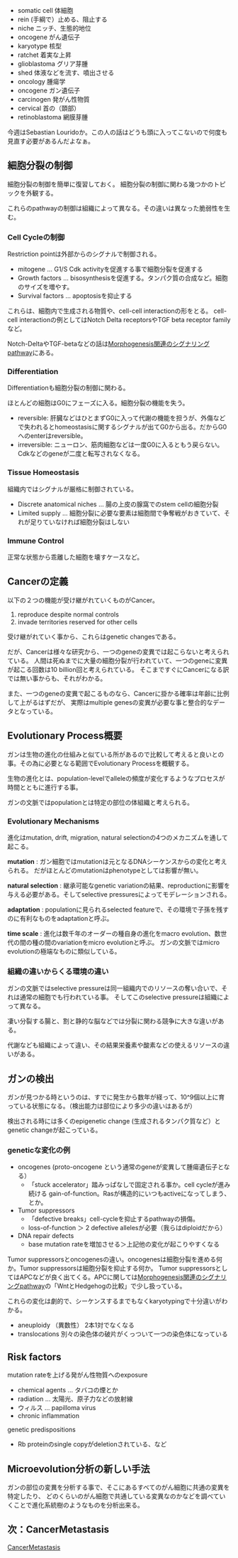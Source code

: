 - somatic cell 体細胞
- rein (手綱で）止める、阻止する
- niche ニッチ、生態的地位
- oncogene がん遺伝子
- karyotype 核型
- ratchet 着実な上昇
- glioblastoma グリア芽腫
- shed 体液などを流す、噴出させる
- oncology 腫瘍学
- oncogene ガン遺伝子
- carcinogen 発がん性物質
- cervical 首の（頚部）
- retinoblastoma 網膜芽腫

今週はSebastian Louridoか。この人の話はどうも頭に入ってこないので何度も見直す必要があるんだよなぁ。

## 細胞分裂の制御

細胞分裂の制御を簡単に復習しておく。
細胞分裂の制御に関わる幾つかのトピックを外観する。

これらのpathwayの制御は組織によって異なる。その違いは異なった脆弱性を生む。

### Cell Cycleの制御

Restriction pointは外部からのシグナルで制御される。

- mitogene ... G1/S Cdk activityを促進する事で細胞分裂を促進する
- Growth factors ... bisosynthesisを促進する。タンパク質の合成など。細胞のサイズを増やす。
- Survival factors ... apoptosisを抑止する

これらは、細胞内で生成される物質や、cell-cell interactionの形をとる。
cell-cell interactionの例としてはNotch Delta receptorsやTGF beta receptor familyなど。

Notch-DeltaやTGF-betaなどの話は[Morphogenesis関連のシグナリングpathway](Morphogenesis関連のシグナリングpathway.md)にある。

### Differentiation

Differentiationも細胞分裂の制御に関わる。

ほとんどの細胞はG0にフェーズに入る。細胞分裂の機能を失う。

- reversible: 肝臓などはひとまずG0に入って代謝の機能を担うが、外傷などで失われるとhomeostasisに関するシグナルが出てG0から出る。だからG0へのenterはreversible。
- irreversible: ニューロン、筋肉細胞などは一度G0に入るともう戻らない。Cdkなどのgeneが二度と転写されなくなる。

### Tissue Homeostasis

組織内ではシグナルが厳格に制御されている。

- Discrete anatomical niches ... 腸の上皮の腺窩でのstem cellの細胞分裂
- Limited supply ... 細胞分裂に必要な要素は細胞間で争奪戦がおきていて、それが足りていなければ細胞分裂はしない

### Immune Control

正常な状態から乖離した細胞を壊すケースなど。

## Cancerの定義

以下の２つの機能が受け継がれていくものがCancer。

1. reproduce despite normal controls
2. invade territories reserved for other cells

受け継がれていく事から、これらはgenetic changesである。

だが、Cancerは様々な研究から、一つのgeneの変異では起こらないと考えられている。
人間は死ぬまでに大量の細胞分裂が行われていて、一つのgeneに変異が起こる回数は10 billion回と考えられている。
そこまですぐにCancerになる訳では無い事からも、それがわかる。

また、一つのgeneの変異で起こるものなら、Cancerに掛かる確率は年齢に比例して上がるはずだが、
実際はmultiple genesの変異が必要な事と整合的なデータとなっている。

## Evolutionary Process概要

ガンは生物の進化の仕組みと似ている所があるので比較して考えると良いとの事。その為に必要となる範囲でEvolutionary Processを概観する。

生物の進化とは、population-levelでalleleの頻度が変化するようなプロセスが時間とともに進行する事。

ガンの文脈ではpopulationとは特定の部位の体組織と考えられる。

### Evolutionary Mechanisms

進化はmutation, drift, migration, natural selectionの4つのメカニズムを通して起こる。

**mutation** : ガン細胞ではmutationは元となるDNAシーケンスからの変化と考えられる。
だがほとんどのmutationはphenotypeとしては影響が無い。

**natural selection** : 継承可能なgenetic variationの結果、reproductionに影響を与える必要がある。そしてselective pressuresによってモデレーションされる。

**adaptation** : populationに見られるselected featureで、その環境で子孫を残すのに有利なものをadaptationと呼ぶ。

**time scale** : 進化は数千年のオーダーの種自身の進化をmacro evolution、数世代の間の種の間のvariationをmicro evolutionと呼ぶ。
ガンの文脈ではmicro evolutionの極端なものに類似している。

### 組織の違いからくる環境の違い

ガンの文脈ではselective pressureは同一組織内でのリソースの奪い合いで、それは通常の細胞でも行われている事。
そしてこのselective pressureは組織によって異なる。

凄い分裂する腸と、割と静的な脳などでは分裂に関わる競争に大きな違いがある。

代謝なども組織によって違い、その結果栄養素や酸素などの使えるリソースの違いがある。

## ガンの検出

ガンが見つかる時というのは、すでに発生から数年が経って、10^9個以上に育っている状態になる。（検出能力は部位により多少の違いはあるが）

検出される時には多くのepigenetic change (生成されるタンパク質など）とgenetic changeが起こっている。

### geneticな変化の例

- oncogenes (proto-oncogene という通常のgeneが変異して腫瘍遺伝子となる）
   - 「stuck accelerator」踏みっぱなしで固定される事か。cell cycleが進み続ける gain-of-function。Rasが構造的にいつもactiveになってしまう、とか。
- Tumor suppressors
   - 「defective breaks」cell-cycleを抑止するpathwayの損傷。
   - loss-of-function ＞ 2 defective allelesが必要（我らはdiploidだから）
- DNA repair defects
   - base mutation rateを増加させる＞上記他の変化が起こりやすくなる

Tumor suppressorsとoncogenesの違い。oncogenesは細胞分裂を進める何か。Tumor suppressorsは細胞分裂を抑止する何か。
Tumor suppressorsとしてはAPCなどが良く出てくる。APCに関しては[Morphogenesis関連のシグナリングpathway](Morphogenesis関連のシグナリングpathway.md)の「WntとHedgehogの比較」で少し扱っている。

これらの変化は劇的で、シーケンスするまでもなくkaryotypingで十分違いがわかる。

- aneuploidy （異数性） 2本1対でなくなる
- translocations 別々の染色体の破片がくっついて一つの染色体になっている

## Risk factors

mutation rateを上げる発がん性物質へのexposure

- chemical agents ... タバコの煙とか
- radiation ... 太陽光、原子力などの放射線
- ウィルス ... papilloma virus
- chronic inflammation

genetic predispositions

- Rb proteinのsingle copyがdeletionされている、など

## Microevolution分析の新しい手法

ガンの部位の変異を分析する事で、そこにあるすべてのがん細胞に共通の変異を特定したり、
どのくらいのがん細胞で共通している変異なのかなどを調べていくことで進化系統樹のようなものを分析出来る。

## 次：CancerMetastasis

[CancerMetastasis](CancerMetastasis.md)